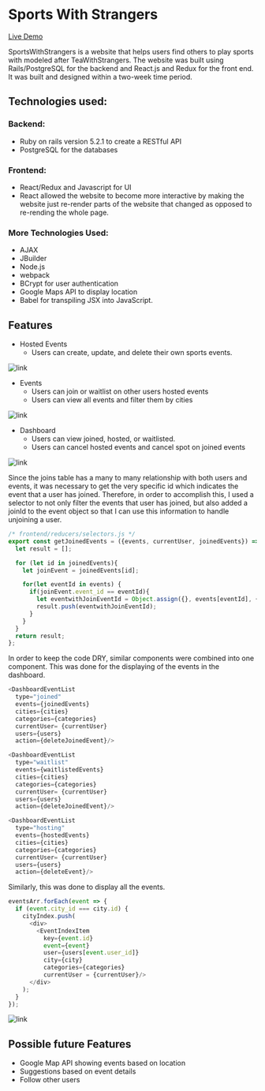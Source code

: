 # Sports With Strangers


[Live Demo](https://exercise-with-strangers.herokuapp.com/#/)

SportsWithStrangers is a website that helps users find others to play sports with modeled after TeaWithStrangers. The website was built using Rails/PostgreSQL for the backend and React.js and Redux for the front end. It was built and designed within a two-week time period.

## Technologies used:
### Backend:
  * Ruby on rails version 5.2.1 to create a RESTful API
  * PostgreSQL for the databases

### Frontend:
  * React/Redux and Javascript for UI
  * React allowed the website to become more interactive by making the website just re-render parts of the website that changed as opposed to re-rending the whole page.

### More Technologies Used:
* AJAX
* JBuilder
* Node.js
* webpack
* BCrypt for user authentication
* Google Maps API to display location
* Babel for transpiling JSX into JavaScript.

## Features
* Hosted Events
  * Users can create, update, and delete their own sports events.

![link](readme-images/hosted-event.png)

* Events
  * Users can join or waitlist on other users hosted events
  * Users can view all events and filter them by cities

![link](readme-images/event-index.png)

* Dashboard
  * Users can view joined, hosted, or waitlisted.
  * Users can cancel hosted events and cancel spot on joined events

![link](readme-images/dashboards.png)

 Since the joins table has a many to many relationship with both users and events, it was necessary to get the very specific id which indicates the event that a user has joined. Therefore, in order to accomplish this, I used a selector to not only filter the events that user has joined, but also added a joinId to the event object so that I can use this information to handle unjoining a user.

 ```js
 /* frontend/reducers/selectors.js */
 export const getJoinedEvents = ({events, currentUser, joinedEvents}) => {
   let result = [];

   for (let id in joinedEvents){
     let joinEvent = joinedEvents[id];

     for(let eventId in events) {
       if(joinEvent.event_id == eventId){
         let eventwithJoinEventId = Object.assign({}, events[eventId], {joinId: id});
         result.push(eventwithJoinEventId);
       }
     }
   }
   return result;
 };
```

In order to keep the code DRY, similar components were combined into one component. This was done for the displaying of the events in the dashboard.

``` js
<DashboardEventList
  type="joined"
  events={joinedEvents}
  cities={cities}
  categories={categories}
  currentUser= {currentUser}
  users={users}
  action={deleteJoinedEvent}/>

<DashboardEventList
  type="waitlist"
  events={waitlistedEvents}
  cities={cities}
  categories={categories}
  currentUser= {currentUser}
  users={users}
  action={deleteJoinedEvent}/>

<DashboardEventList
  type="hosting"
  events={hostedEvents}
  cities={cities}
  categories={categories}
  currentUser= {currentUser}
  users={users}
  action={deleteEvent}/>
```
Similarly, this was done to display all the events.

```js
eventsArr.forEach(event => {
  if (event.city_id === city.id) {
    cityIndex.push(
      <div>
        <EventIndexItem
          key={event.id}
          event={event}
          user={users[event.user_id]}
          city={city}
          categories={categories}
          currentUser = {currentUser}/>
      </div>
    );
  }
});
```
![link](readme-images/event-display.png)

## Possible future Features

* Google Map API showing events based on location
* Suggestions based on event details
* Follow other users
